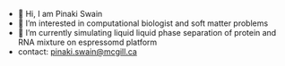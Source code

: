- 👋 Hi, I am Pinaki Swain
- 👀 I’m interested in computational biologist and soft matter problems
- 🌱 I’m currently simulating liquid liquid phase separation of protein and RNA mixture on espressomd platform
- contact: pinaki.swain@mcgill.ca

<!---
Pinaki91/Pinaki91 is a ✨ special ✨ repository because its `README.md` (this file) appears on your GitHub profile.
You can click the Preview link to take a look at your changes.
--->
